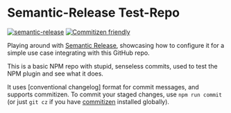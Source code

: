 # Semantic-Release Test-Repo

[![semantic-release](https://img.shields.io/badge/%20%20%F0%9F%93%A6%F0%9F%9A%80-semantic--release-e10079.svg)](https://github.com/semantic-release/semantic-release) [![Commitizen friendly](https://img.shields.io/badge/commitizen-friendly-brightgreen.svg)](http://commitizen.github.io/cz-cli/)

Playing around with [Semantic Release](https://github.com/semantic-release/semantic-release), showcasing how to configure it for a simple use case integrating with this GitHub repo.

This is a basic NPM repo with stupid, senseless commits, used to test the NPM plugin and see what it does.

It uses [conventional changelog] format for commit messages, and supports commitizen.
To commit your staged changes, use `npm run commit` (or just `git cz` if you have [commitizen](http://commitizen.github.io/cz-cli/) installed globally).
